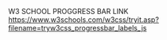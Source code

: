 W3 SCHOOL PROGGRESS BAR LINK
https://www.w3schools.com/w3css/tryit.asp?filename=tryw3css_progressbar_labels_js